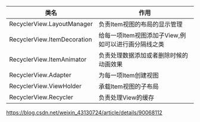 类名 | 作用
--- | ---
RecyclerView.LayoutManager | 负责Item视图的布局的显示管理
RecyclerView.ItemDecoration | 给每一项Item视图添加子View,例如可以进行画分隔线之类
RecyclerView.ItemAnimator | 负责处理数据添加或者删除时候的动画效果
RecyclerView.Adapter | 为每一项Item创建视图
RecyclerView.ViewHolder | 承载Item视图的子布局
RecyclerView.Recycler | 负责处理View的缓存

https://blog.csdn.net/weixin_43130724/article/details/90068112

